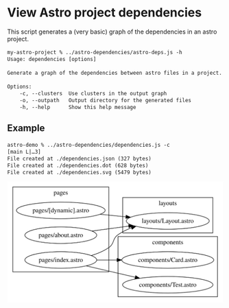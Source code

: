 # View Astro project dependencies

This script generates a (very basic) graph of the dependencies in an astro project.

```
my-astro-project % ../astro-dependencies/astro-deps.js -h
Usage: dependencies [options]

Generate a graph of the dependencies between astro files in a project.

Options:
    -c, --clusters  Use clusters in the output graph
    -o, --outpath   Output directory for the generated files
    -h, --help      Show this help message
```

## Example

```
astro-demo % ../astro-dependencies/dependencies.js -c                                                             [main L|…3]
File created at ./dependencies.json (327 bytes)
File created at ./dependencies.dot (628 bytes)
File created at ./dependencies.svg (5479 bytes)
```

![Dependencies](img/dependencies.svg)
